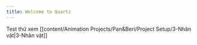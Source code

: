 ```yaml
---
title: Welcome to Quartz
---
```


Test thử xem
[[content/Animation Projects/Pan&Beri/Project Setup/3-Nhân vật|3-Nhân vật]]